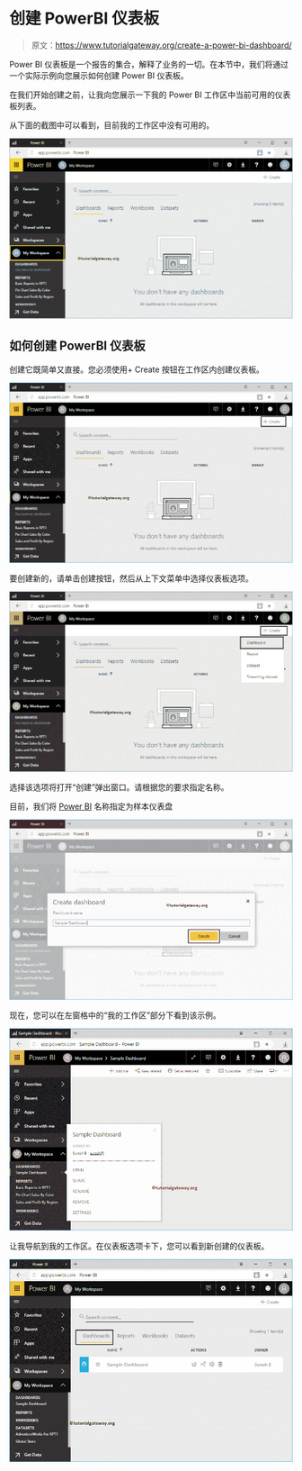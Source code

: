 # 创建 PowerBI 仪表板

> 原文：<https://www.tutorialgateway.org/create-a-power-bi-dashboard/>

Power BI 仪表板是一个报告的集合，解释了业务的一切。在本节中，我们将通过一个实际示例向您展示如何创建 Power BI 仪表板。

在我们开始创建之前，让我向您展示一下我的 Power BI 工作区中当前可用的仪表板列表。

从下面的截图中可以看到，目前我的工作区中没有可用的。

![Create a Power BI Dashboard 1](img/a7146d8fadfc1d24e4c5524f46dc1069.png)

## 如何创建 PowerBI 仪表板

创建它既简单又直接。您必须使用+ Create 按钮在工作区内创建仪表板。

![Create a Power BI Dashboard 2](img/692ad41424c325750af33039e42db42a.png)

要创建新的，请单击创建按钮，然后从上下文菜单中选择仪表板选项。

![Create a Power BI Dashboard 3](img/39e3133cdc56cb237635c69033c92463.png)

选择该选项将打开“创建”弹出窗口。请根据您的要求指定名称。

目前，我们将 [Power BI](https://www.tutorialgateway.org/power-bi-tutorial/) 名称指定为样本仪表盘

![Create a Power BI Dashboard 4](img/ce7877b45f03e248bf0dc8432231012d.png)

现在，您可以在左窗格中的“我的工作区”部分下看到该示例。

![Create a Power BI Dashboard 5](img/3bda62963b20440b5399bf7c1c9a6db7.png)

让我导航到我的工作区。在仪表板选项卡下，您可以看到新创建的仪表板。

![Create a Power BI Dashboard 6](img/f8d99849f8bc2101304bdc1c0d6e5565.png)